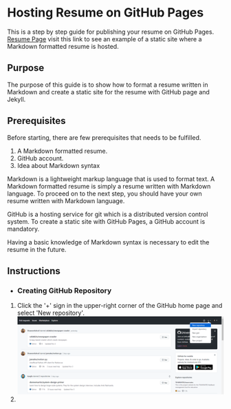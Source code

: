 # Hosting Resume on GitHub Pages

This is a step by step guide for publishing your resume on GitHub Pages. 
[Resume Page](https://sayeedkhannabil.github.io/mdExampleFor3040/) visit this link to see an example of a static site where a Markdown formatted resume is hosted.

## Purpose

The purpose of this guide is to show how to format a resume written in Markdown and create a static site for the resume with GitHub page and Jekyll.


## Prerequisites

Before starting, there are few prerequisites that needs to be fulfilled.

1. A  Markdown formatted resume.
1. GitHub account.
1. Idea about Markdown syntax

Markdown is a lightweight markup language that is used to format text. A Markdown formatted resume is simply a resume written with Markdown language. To proceed on to the next step, you should have your own resume written with Markdown language. 

GitHub is a hosting service for git which is a distributed version control system. To create a static site with GitHub Pages, a GitHub account is mandatory.

Having a basic knowledge of Markdown syntax is necessary to edit the resume in the future.

## Instructions

* ### Creating GitHub Repository

1. Click the '+' sign in the upper-right corner of the GitHub home page and select 'New repository'. ![New Repository](https://github.com/sayeedkhannabil/mdExampleFor3040/blob/main/images/newRepo.png?raw=true)
2. 